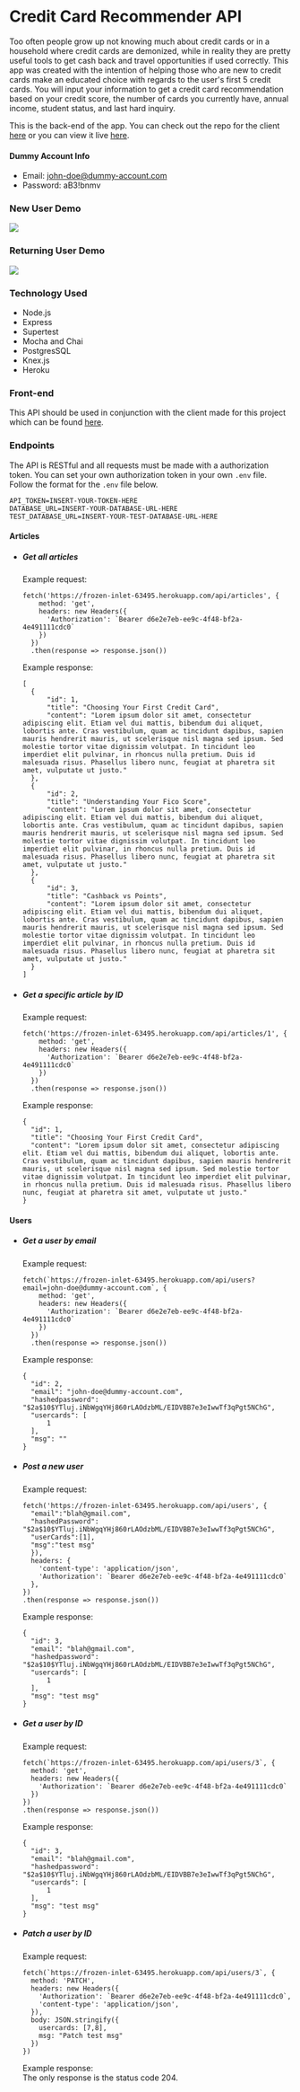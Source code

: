 # Credit Card Recommender API

 Too often people grow up not knowing much about credit cards or in a household where credit cards are demonized, while in reality they are pretty useful tools to get cash back and travel opportunities if used correctly. This app was created with the intention of helping those who are new to credit cards make an educated choice with regards to the user's first 5 credit cards. You will input your information to get a credit card recommendation based on your credit score, the number of cards you currently have, annual income, student status, and last hard inquiry.

This is the back-end of the app. You can check out the repo for the client [here](https://github.com/Human437/credit-card-recommender) or you can view it live [here](https://credit-card-recommender.vercel.app/).

#### Dummy Account Info
- Email: john-doe@dummy-account.com
- Password: aB3!bnmv

### New User Demo
![](./gifsForReadMe/newUser.gif)

### Returning User Demo
![](./gifsForReadMe/returningUser.gif)

### Technology Used
- Node.js
- Express
- Supertest
- Mocha and Chai
- PostgresSQL
- Knex.js
- Heroku

### Front-end
This API should be used in conjunction with the client made for this project which can be found [here](https://github.com/Human437/credit-card-recommender).

### Endpoints

The API is RESTful and all requests must be made with a authorization token. You can set your own authorization token in your own `.env` file. Follow the format for the `.env` file below.
````
API_TOKEN=INSERT-YOUR-TOKEN-HERE
DATABASE_URL=INSERT-YOUR-DATABASE-URL-HERE
TEST_DATABASE_URL=INSERT-YOUR-TEST-DATABASE-URL-HERE
````

#### Articles
- ##### Get all articles
  Example request:
  ````
  fetch('https://frozen-inlet-63495.herokuapp.com/api/articles', {
      method: 'get',
      headers: new Headers({
        'Authorization': `Bearer d6e2e7eb-ee9c-4f48-bf2a-4e491111cdc0`
      })
    })
    .then(response => response.json())
  ````
  Example response:
  ````
  [
    {
        "id": 1,
        "title": "Choosing Your First Credit Card",
        "content": "Lorem ipsum dolor sit amet, consectetur adipiscing elit. Etiam vel dui mattis, bibendum dui aliquet, lobortis ante. Cras vestibulum, quam ac tincidunt dapibus, sapien mauris hendrerit mauris, ut scelerisque nisl magna sed ipsum. Sed molestie tortor vitae dignissim volutpat. In tincidunt leo imperdiet elit pulvinar, in rhoncus nulla pretium. Duis id malesuada risus. Phasellus libero nunc, feugiat at pharetra sit amet, vulputate ut justo."
    },
    {
        "id": 2,
        "title": "Understanding Your Fico Score",
        "content": "Lorem ipsum dolor sit amet, consectetur adipiscing elit. Etiam vel dui mattis, bibendum dui aliquet, lobortis ante. Cras vestibulum, quam ac tincidunt dapibus, sapien mauris hendrerit mauris, ut scelerisque nisl magna sed ipsum. Sed molestie tortor vitae dignissim volutpat. In tincidunt leo imperdiet elit pulvinar, in rhoncus nulla pretium. Duis id malesuada risus. Phasellus libero nunc, feugiat at pharetra sit amet, vulputate ut justo."
    },
    {
        "id": 3,
        "title": "Cashback vs Points",
        "content": "Lorem ipsum dolor sit amet, consectetur adipiscing elit. Etiam vel dui mattis, bibendum dui aliquet, lobortis ante. Cras vestibulum, quam ac tincidunt dapibus, sapien mauris hendrerit mauris, ut scelerisque nisl magna sed ipsum. Sed molestie tortor vitae dignissim volutpat. In tincidunt leo imperdiet elit pulvinar, in rhoncus nulla pretium. Duis id malesuada risus. Phasellus libero nunc, feugiat at pharetra sit amet, vulputate ut justo."
    }
  ]
  ````
- ##### Get a specific article by ID
  Example request:
  ````
  fetch('https://frozen-inlet-63495.herokuapp.com/api/articles/1', {
      method: 'get',
      headers: new Headers({
        'Authorization': `Bearer d6e2e7eb-ee9c-4f48-bf2a-4e491111cdc0`
      })
    })
    .then(response => response.json())
  ````
  Example response:
  ````
  {
    "id": 1,
    "title": "Choosing Your First Credit Card",
    "content": "Lorem ipsum dolor sit amet, consectetur adipiscing elit. Etiam vel dui mattis, bibendum dui aliquet, lobortis ante. Cras vestibulum, quam ac tincidunt dapibus, sapien mauris hendrerit mauris, ut scelerisque nisl magna sed ipsum. Sed molestie tortor vitae dignissim volutpat. In tincidunt leo imperdiet elit pulvinar, in rhoncus nulla pretium. Duis id malesuada risus. Phasellus libero nunc, feugiat at pharetra sit amet, vulputate ut justo."
  }
  ````
#### Users
- ##### Get a user by email
  Example request:
  ````
  fetch(`https://frozen-inlet-63495.herokuapp.com/api/users?email=john-doe@dummy-account.com`, {
      method: 'get',
      headers: new Headers({
        'Authorization': `Bearer d6e2e7eb-ee9c-4f48-bf2a-4e491111cdc0`
      })
    })
    .then(response => response.json())
  ````
  Example response:
  ````
  {
    "id": 2,
    "email": "john-doe@dummy-account.com",
    "hashedpassword": "$2a$10$YTluj.iNbWgqYHj860rLAOdzbML/EIDVBB7e3eIwwTf3qPgt5NChG",
    "usercards": [
        1
    ],
    "msg": ""
  }
  ````
- ##### Post a new user
  Example request:
  ````
  fetch('https://frozen-inlet-63495.herokuapp.com/api/users', {
    "email":"blah@gmail.com",
    "hashedPassword": "$2a$10$YTluj.iNbWgqYHj860rLAOdzbML/EIDVBB7e3eIwwTf3qPgt5NChG",
    "userCards":[1],
    "msg":"test msg"
    }),
    headers: {
      'content-type': 'application/json',
      'Authorization': `Bearer d6e2e7eb-ee9c-4f48-bf2a-4e491111cdc0`
    },
  })
  .then(response => response.json())
  ````
  Example response:
  ````
  {
    "id": 3,
    "email": "blah@gmail.com",
    "hashedpassword": "$2a$10$YTluj.iNbWgqYHj860rLAOdzbML/EIDVBB7e3eIwwTf3qPgt5NChG",
    "usercards": [
        1
    ],
    "msg": "test msg"
  }
  ````
- ##### Get a user by ID
  Example request:
  ````
  fetch(`https://frozen-inlet-63495.herokuapp.com/api/users/3`, {
    method: 'get',
    headers: new Headers({
      'Authorization': `Bearer d6e2e7eb-ee9c-4f48-bf2a-4e491111cdc0`
    })
  })
  .then(response => response.json())
  ````
  Example response:
  ````
  {
    "id": 3,
    "email": "blah@gmail.com",
    "hashedpassword": "$2a$10$YTluj.iNbWgqYHj860rLAOdzbML/EIDVBB7e3eIwwTf3qPgt5NChG",
    "usercards": [
        1
    ],
    "msg": "test msg"
  }
  ````
- ##### Patch a user by ID
  Example request:
  ````
  fetch(`https://frozen-inlet-63495.herokuapp.com/api/users/3`, {
    method: 'PATCH',
    headers: new Headers({
      'Authorization': `Bearer d6e2e7eb-ee9c-4f48-bf2a-4e491111cdc0`,
      'content-type': 'application/json',
    }),
    body: JSON.stringify({
      usercards: [7,8],
      msg: "Patch test msg"
    })
  })
  ````
  Example response:  
  The only response is the status code 204.
